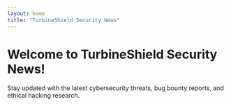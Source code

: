 ```yaml
---
layout: home
title: "TurbineShield Security News"
---
```

# Welcome to TurbineShield Security News!  
Stay updated with the latest cybersecurity threats, bug bounty reports, and ethical hacking research.
